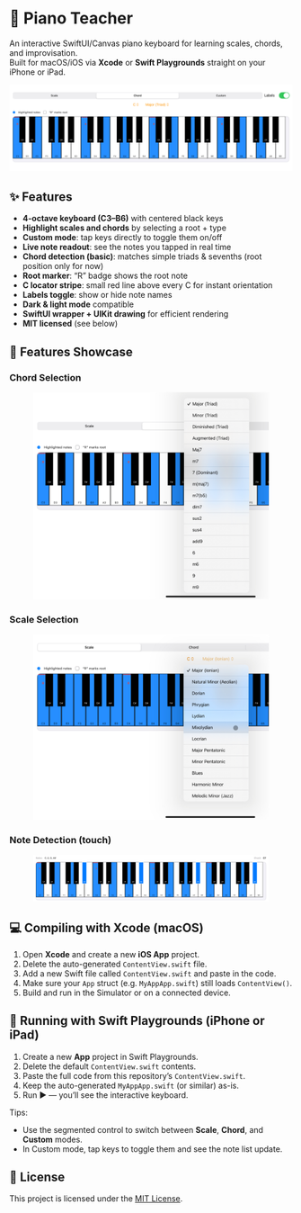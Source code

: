 # 🎹 Piano Teacher

An interactive SwiftUI/Canvas piano keyboard for learning scales, chords, and improvisation.  
Built for macOS/iOS via **Xcode** or **Swift Playgrounds** straight on your iPhone or iPad.

<p align="center">
  <img src="screenshots/screenshot.jpg" width="700" alt="Piano Teacher – Hero Screenshot"/>
</p>

## ✨ Features

- **4-octave keyboard (C3–B6)** with centered black keys  
- **Highlight scales and chords** by selecting a root + type  
- **Custom mode**: tap keys directly to toggle them on/off  
- **Live note readout**: see the notes you tapped in real time  
- **Chord detection (basic)**: matches simple triads & sevenths (root position only for now)  
- **Root marker**: “R” badge shows the root note  
- **C locator stripe**: small red line above every C for instant orientation  
- **Labels toggle**: show or hide note names  
- **Dark & light mode** compatible  
- **SwiftUI wrapper + UIKit drawing** for efficient rendering  
- **MIT licensed** (see below)

## 📸 Features Showcase

### Chord Selection
<p align="center">
  <img src="screenshots/screenshot2.jpg" width="420" alt="Chord Selection"/>
</p>

### Scale Selection
<p align="center">
  <img src="screenshots/screenshot3.jpg" width="420" alt="Scale Selection"/>
</p>

### Note Detection (touch)
<p align="center">
  <img src="screenshots/screenshot4.jpg" width="420" alt="Note Detection"/>
</p>

## 💻 Compiling with Xcode (macOS)

1. Open **Xcode** and create a new **iOS App** project.  
2. Delete the auto-generated `ContentView.swift` file.  
3. Add a new Swift file called `ContentView.swift` and paste in the code.  
4. Make sure your `App` struct (e.g. `MyAppApp.swift`) still loads `ContentView()`.  
5. Build and run in the Simulator or on a connected device.

## 📱 Running with Swift Playgrounds (iPhone or iPad)

1. Create a new **App** project in Swift Playgrounds.  
2. Delete the default `ContentView.swift` contents.  
3. Paste the full code from this repository’s `ContentView.swift`.  
4. Keep the auto-generated `MyAppApp.swift` (or similar) as-is.  
5. Run ▶️ — you’ll see the interactive keyboard.

Tips:
- Use the segmented control to switch between **Scale**, **Chord**, and **Custom** modes.  
- In Custom mode, tap keys to toggle them and see the note list update.  

## 📄 License

This project is licensed under the [MIT License](LICENSE).
